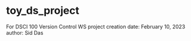 # toy_ds_project
For DSCI 100 Version Control WS
project creation date: February 10, 2023
author: Sid Das
